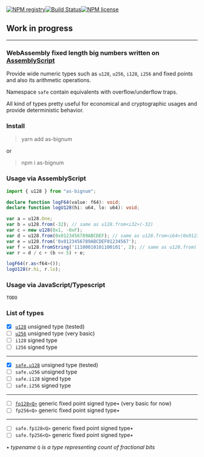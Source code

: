 [![NPM registry](https://img.shields.io/npm/v/as-bignum.svg?style=for-the-badge)](https://www.npmjs.com/package/as-bignum)[![Build Status](https://img.shields.io/travis/com/MaxGraey/bignum.wasm/master?style=for-the-badge)](https://travis-ci.com/MaxGraey/bignum.wasm)[![NPM license](https://img.shields.io/badge/license-Apache%202.0-ba68c8.svg?style=for-the-badge)](LICENSE.md)

## Work in progress

---

### WebAssembly fixed length big numbers written on [AssemblyScript](https://github.com/AssemblyScript/assemblyscript)

Provide wide numeric types such as `u128`, `u256`, `i128`, `i256` and fixed points and also its arithmetic operations.

Namespace `safe` contain equivalents with overflow/underflow traps.

All kind of types pretty useful for economical and cryptographic usages and provide deterministic behavior.

### Install

> yarn add as-bignum

or

> npm i as-bignum

### Usage via AssemblyScript

```ts
import { u128 } from "as-bignum";

declare function logF64(value: f64): void;
declare function logU128(hi: u64, lo: u64): void;

var a = u128.One;
var b = u128.from(-32); // same as u128.from<i32>(-32)
var c = new u128(0x1, -0xF);
var d = u128.from(0x0123456789ABCDEF); // same as u128.from<i64>(0x0123456789ABCDEF)
var e = u128.from('0x0123456789ABCDEF01234567');
var f = u128.fromString('11100010101100101', 2); // same as u128.from('0b11100010101100101')
var r = d / c + (b << 5) + e;

logF64(r.as<f64>());
logU128(r.hi, r.lo);
```

### Usage via JavaScript/Typescript

```ts
TODO
```

### List of types

- [x] [`u128`](https://github.com/MaxGraey/as-bignum/blob/master/assembly/integer/u128.ts) unsigned type (tested)
- [ ] [`u256`](https://github.com/MaxGraey/as-bignum/blob/master/assembly/integer/u256.ts) unsigned type (very basic)
- [ ] `i128` signed type
- [ ] `i256` signed type
---
- [x] [`safe.u128`](https://github.com/MaxGraey/as-bignum/blob/master/assembly/integer/safe/u128.ts) unsigned type (tested)
- [ ] `safe.u256` unsigned type
- [ ] `safe.i128` signed type
- [ ] `safe.i256` signed type
---
- [ ] [`fp128<Q>`](https://github.com/MaxGraey/as-bignum/blob/master/assembly/fixed/fp128.ts) generic fixed point signed type٭ (very basic for now)
- [ ] `fp256<Q>` generic fixed point signed type٭
---
- [ ] `safe.fp128<Q>` generic fixed point signed type٭
- [ ] `safe.fp256<Q>` generic fixed point signed type٭

٭ _typename_ `Q` _is a type representing count of fractional bits_
